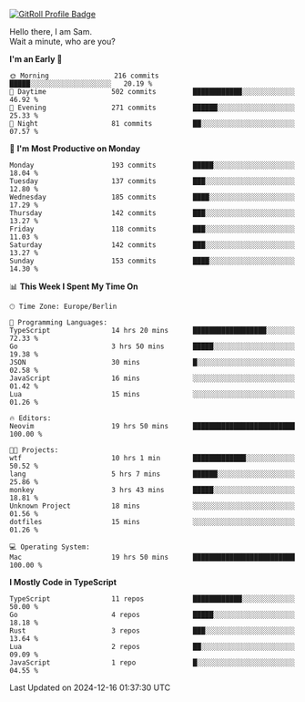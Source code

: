 <a href="https://gitroll.io/profile/u8g4G6FTZM7WSCSqTRPGSHZygT4O2" target="_blank"><img src="https://gitroll.io/api/badges/profiles/v1/u8g4G6FTZM7WSCSqTRPGSHZygT4O2?theme=nord" alt="GitRoll Profile Badge"/></a>

Hello there, I am Sam.  
Wait a minute, who are you?
  
<!--START_SECTION:waka-->
**I'm an Early 🐤** 

```text
🌞 Morning                216 commits         █████░░░░░░░░░░░░░░░░░░░░   20.19 % 
🌆 Daytime                502 commits         ████████████░░░░░░░░░░░░░   46.92 % 
🌃 Evening                271 commits         ██████░░░░░░░░░░░░░░░░░░░   25.33 % 
🌙 Night                  81 commits          ██░░░░░░░░░░░░░░░░░░░░░░░   07.57 % 
```
📅 **I'm Most Productive on Monday** 

```text
Monday                   193 commits         █████░░░░░░░░░░░░░░░░░░░░   18.04 % 
Tuesday                  137 commits         ███░░░░░░░░░░░░░░░░░░░░░░   12.80 % 
Wednesday                185 commits         ████░░░░░░░░░░░░░░░░░░░░░   17.29 % 
Thursday                 142 commits         ███░░░░░░░░░░░░░░░░░░░░░░   13.27 % 
Friday                   118 commits         ███░░░░░░░░░░░░░░░░░░░░░░   11.03 % 
Saturday                 142 commits         ███░░░░░░░░░░░░░░░░░░░░░░   13.27 % 
Sunday                   153 commits         ████░░░░░░░░░░░░░░░░░░░░░   14.30 % 
```


📊 **This Week I Spent My Time On** 

```text
🕑︎ Time Zone: Europe/Berlin

💬 Programming Languages: 
TypeScript               14 hrs 20 mins      ██████████████████░░░░░░░   72.33 % 
Go                       3 hrs 50 mins       █████░░░░░░░░░░░░░░░░░░░░   19.38 % 
JSON                     30 mins             █░░░░░░░░░░░░░░░░░░░░░░░░   02.58 % 
JavaScript               16 mins             ░░░░░░░░░░░░░░░░░░░░░░░░░   01.42 % 
Lua                      15 mins             ░░░░░░░░░░░░░░░░░░░░░░░░░   01.26 % 

🔥 Editors: 
Neovim                   19 hrs 50 mins      █████████████████████████   100.00 % 

🐱‍💻 Projects: 
wtf                      10 hrs 1 min        █████████████░░░░░░░░░░░░   50.52 % 
lang                     5 hrs 7 mins        ██████░░░░░░░░░░░░░░░░░░░   25.86 % 
monkey                   3 hrs 43 mins       █████░░░░░░░░░░░░░░░░░░░░   18.81 % 
Unknown Project          18 mins             ░░░░░░░░░░░░░░░░░░░░░░░░░   01.56 % 
dotfiles                 15 mins             ░░░░░░░░░░░░░░░░░░░░░░░░░   01.26 % 

💻 Operating System: 
Mac                      19 hrs 50 mins      █████████████████████████   100.00 % 
```

**I Mostly Code in TypeScript** 

```text
TypeScript               11 repos            ████████████░░░░░░░░░░░░░   50.00 % 
Go                       4 repos             █████░░░░░░░░░░░░░░░░░░░░   18.18 % 
Rust                     3 repos             ███░░░░░░░░░░░░░░░░░░░░░░   13.64 % 
Lua                      2 repos             ██░░░░░░░░░░░░░░░░░░░░░░░   09.09 % 
JavaScript               1 repo              █░░░░░░░░░░░░░░░░░░░░░░░░   04.55 % 
```




 Last Updated on 2024-12-16 01:37:30 UTC
<!--END_SECTION:waka-->
